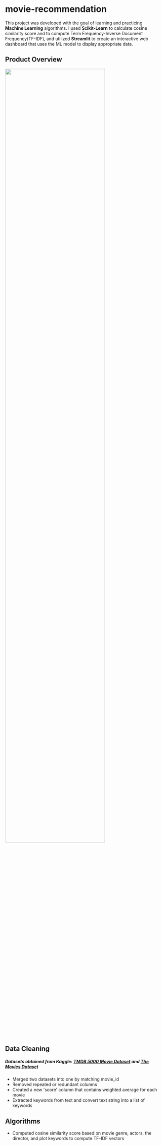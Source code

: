 # movie-recommendation
This project was developed with the goal of learning and practicing **Machine Learning** algorithms. I used **Scikit-Learn** to calculate cosine similarity score and to compute Term Frequency-Inverse Document Frequency(TF-IDF), and utilized **Streamlit** to create an interactive web dashboard that uses the ML model to display appropriate data. 

## Product Overview
<img src='resources/website_overview.png' width=80%>

## Data Cleaning
##### Datasets obtained from Kaggle: [TMDB 5000 Movie Dataset](https://www.kaggle.com/datasets/tmdb/tmdb-movie-metadata) and [The Movies Dataset](https://www.kaggle.com/datasets/rounakbanik/the-movies-dataset)
* Merged two datasets into one by matching movie_id
* Removed repeated or redundant columns
* Created a new 'score' column that contains weighted average for each movie
* Extracted keywords from text and convert text string into a list of keywords

## Algorithms
* Computed cosine similarity score based on movie genre, actors, the director, and plot keywords to compute TF-IDF vectors
